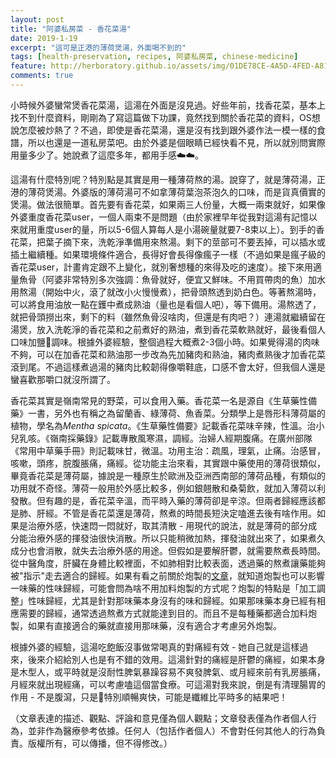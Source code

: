 ```yaml
---
layout: post
title: "阿婆私房菜 - 香花菜湯"
date: 2019-1-19
excerpt: "這可是正港的薄荷煲湯，外面喝不到的"
tags: [health-preservation, recipes, 阿婆私房菜, chinese-medicine]
feature: http://herboratory.github.io/assets/img/01DE78CE-4A5D-4FED-A815-0D9FC3C60079.jpeg
comments: true
---
```


小時候外婆蠻常煲香花菜湯，這湯在外面是沒見過。好些年前，找香花菜，基本上找不到什麼資料，剛剛為了寫這篇做下功課，竟然找到關於香花菜的資料，OS想說怎麼被炒熱了？不過，即使是香花菜湯，還是沒有找到跟外婆作法一模一樣的食譜，所以也還是一道私房菜吧。由於外婆是個眼睛已經快看不見，所以就別問實際用量多少了。她說煮了這麼多年，都用手感☁️☁️。

這湯有什麼特別呢？特別點是其實是用一種薄荷熬的湯。說穿了，就是薄荷湯，正港的薄荷煲湯。外婆版的薄荷湯可不如拿薄荷葉泡茶泡久的口味，而是貨真價實的煲湯。做法很簡單。首先要有香花菜，如果兩三人份量，大概一兩束就好，如果像外婆重度香花菜user，一個人兩束不是問題（由於家裡早年從我對這湯有記憶以來就用重度user的量，所以5-6個人算每人是小湯碗量就要7-8束以上）。到手的香花菜，把葉子摘下來，洗乾淨準備用來熬湯。剩下的莖部可不要丟掉，可以插水或插土繼續種。如果環境條件適合，長得好會長得像瘋子一樣（不過如果是瘋子級的香花菜user，計畫肯定跟不上變化，就別奢想種的來得及吃的速度）。接下來用適量魚骨（阿婆非常特別多次強調：魚骨就好，便宜又鮮味。不用買帶肉的魚）加水用熬湯（開始中火，滾了就改小火慢慢煮），把骨頭熬透到奶白色。等著熬湯時，可以將食用油放一點在鑊中煮成熟油（量也是看個人吧），等下備用。湯熬透了，就把骨頭撈出來，剩下的料（雖然魚骨沒啥肉，但還是有肉吧？）連湯就繼續留在湯煲，放入洗乾淨的香花菜和之前煮好的熟油，煮到香花菜軟熟就好，最後看個人口味加鹽🧂調味。根據外婆經驗，整個過程大概煮2-3個小時。如果覺得湯的肉味不夠，可以在加香花菜和熟油那一步改為先加豬肉和熟油，豬肉煮熟後才加香花菜滾到尾。不過這樣煮過湯的豬肉比較韌得像嚼鞋底，口感不會太好，但我個人還是蠻喜歡那嚼口就沒所謂了。

香花菜其實是嶺南常見的野菜，可以食用入藥。香花菜一名是源自《生草藥性備藥》一書，另外也有稱之為留蘭香、綠薄荷、魚香菜。分類學上是唇形科薄荷屬的植物，學名為*Mentha spicata*。《生草藥性備要》記載香花菜味辛辣，性溫。治小兒乳咳。《嶺南採藥錄》記載專散風寒濕，調經。治婦人經期腹痛。在廣州部隊《常用中草藥手冊》則記載味甘，微溫。功用主治：疏風，理氣，止痛。治感冒，咳嗽，頭疼，脘腹脹痛，痛經。從功能主治來看，其實跟中藥使用的薄荷很類似，畢竟香花菜是薄荷屬，據說是一種原生於歐洲及亞洲西南部的薄荷品種，有類似的功用就不奇怪。薄荷一般用於外感比較多，例如銀翹散和桑菊飲，就加入薄荷以利發散。但有趣的是，香花菜辛溫，而平時入藥的薄荷卻是辛涼。但兩者歸經應該都是肺、肝經。不管是香花菜還是薄荷，熬煮的時間長短決定嗑進去後有啥作用。如果是治療外感，快速悶一悶就好，取其清散 - 用現代的說法，就是薄荷的部分成分能治療外感的揮發油很快消散。所以只能稍微加熱，揮發油就出來了，如果煮久成分也會消散，就失去治療外感的用途。但假如是要解肝鬱，就需要熬煮長時間。從中醫角度，肝臟在身體比較裡面，不如肺相對比較表面，透過藥的熬煮讓藥能夠被"指示"走去適合的歸經。如果有看之前關於炮製的[文章](https://herboratory.github.io/chinese-medicine-processing/)，就知道炮製也可以影響一味藥的性味歸經，可能會問為啥不用加料炮製的方式呢？炮製的特點是「加工調整」性味歸經，尤其是針對那味藥本身沒有的味和歸經。如果那味藥本身已經有相應需要的歸經，通常透過熬煮方式就能達到目的。而且不是每種藥都適合加料炮製，如果有直接適合的藥就直接用那味藥，沒有適合才考慮另外炮製。

根據外婆的經驗，這湯吃飽飯沒事做常喝真的對痛經有效 - 她自己就是這樣過來，後來介紹給別人也是有不錯的效用。這湯針對的痛經是肝鬱的痛經，如果本身是木型人，或平時就是沒耐性脾氣暴躁容易不爽發脾氣、或月經來前有乳房脹痛，月經來就出現經痛，可以考慮嗑這個當食療。可這湯對我來說，倒是有清理腸胃的作用 - 不是腹瀉，只是💩特別順暢爽快，可能是纖維比平時多的結果吧！

（文章表達的描述、觀點、評論和意見僅為個人觀點；文章發表僅為作者個人行為，並非作為醫療參考依據。任何人（包括作者個人）不會對任何其他人的行為負責。版權所有，可以傳播，但不得修改。）
